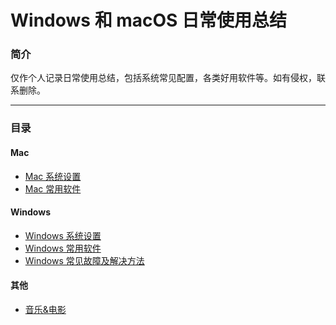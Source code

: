 # Windows 和 macOS 日常使用总结

### 简介
 仅作个人记录日常使用总结，包括系统常见配置，各类好用软件等。如有侵权，联系删除。

----

### 目录

#### Mac
- <a href="./mac/system_preferences.md">Mac 系统设置</a>
- <a href="./mac/software.md">Mac 常用软件</a>

#### Windows
- <a href="./windows/system_preferences.md">Windows 系统设置</a>
- <a href="./windows/software.md">Windows 常用软件</a>
- <a href="./windows/troubleshooting.md">Windows 常见故障及解决方法</a>

#### 其他

- <a href="./others/music_movies.md">音乐&电影</a>